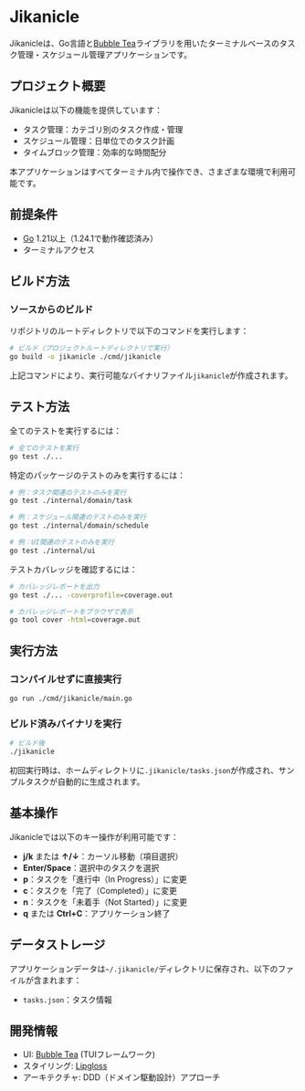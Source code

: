 # Jikanicle

Jikanicleは、Go言語と[Bubble Tea](https://github.com/charmbracelet/bubbletea)ライブラリを用いたターミナルベースのタスク管理・スケジュール管理アプリケーションです。

## プロジェクト概要

Jikanicleは以下の機能を提供しています：

- タスク管理：カテゴリ別のタスク作成・管理
- スケジュール管理：日単位でのタスク計画
- タイムブロック管理：効率的な時間配分

本アプリケーションはすべてターミナル内で操作でき、さまざまな環境で利用可能です。

## 前提条件

- [Go](https://golang.org/dl/) 1.21以上（1.24.1で動作確認済み）
- ターミナルアクセス

## ビルド方法

### ソースからのビルド

リポジトリのルートディレクトリで以下のコマンドを実行します：

```bash
# ビルド（プロジェクトルートディレクトリで実行）
go build -o jikanicle ./cmd/jikanicle
```

上記コマンドにより、実行可能なバイナリファイル`jikanicle`が作成されます。

## テスト方法

全てのテストを実行するには：

```bash
# 全てのテストを実行
go test ./...
```

特定のパッケージのテストのみを実行するには：

```bash
# 例：タスク関連のテストのみを実行
go test ./internal/domain/task

# 例：スケジュール関連のテストのみを実行
go test ./internal/domain/schedule

# 例：UI関連のテストのみを実行
go test ./internal/ui
```

テストカバレッジを確認するには：

```bash
# カバレッジレポートを出力
go test ./... -coverprofile=coverage.out

# カバレッジレポートをブラウザで表示
go tool cover -html=coverage.out
```

## 実行方法

### コンパイルせずに直接実行

```bash
go run ./cmd/jikanicle/main.go
```

### ビルド済みバイナリを実行

```bash
# ビルド後
./jikanicle
```

初回実行時は、ホームディレクトリに`.jikanicle/tasks.json`が作成され、サンプルタスクが自動的に生成されます。

## 基本操作

Jikanicleでは以下のキー操作が利用可能です：

- **j/k** または **↑/↓**：カーソル移動（項目選択）
- **Enter/Space**：選択中のタスクを選択
- **p**：タスクを「進行中（In Progress）」に変更
- **c**：タスクを「完了（Completed）」に変更
- **n**：タスクを「未着手（Not Started）」に変更
- **q** または **Ctrl+C**：アプリケーション終了

## データストレージ

アプリケーションデータは`~/.jikanicle/`ディレクトリに保存され、以下のファイルが含まれます：

- `tasks.json`：タスク情報

## 開発情報

- UI: [Bubble Tea](https://github.com/charmbracelet/bubbletea) (TUIフレームワーク)
- スタイリング: [Lipgloss](https://github.com/charmbracelet/lipgloss)
- アーキテクチャ: DDD（ドメイン駆動設計）アプローチ
